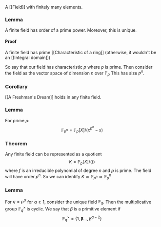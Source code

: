 A [[Field]] with finitely many elements.
### Lemma
A finite field has order of a prime power.
Moreover, this is unique.
#### Proof
A finite field has prime [[Characteristic of a ring]] 
(otherwise, it wouldn't be an [[Integral domain]])

So say that our field has characteristic $p$ where $p$ is prime.
Then consider the field as the vector space of dimension $n$ over $\mathbb{F}_{p}$
This has size $p^{n}$.
### Corollary
[[A Freshman's Dream]] holds in any finite field.

### Lemma
For prime $p$:
$$
\mathbb{F}_{p^{n}}=\mathbb{F}_{p}[X] / (x^{p^{n}}-x)
$$

### Theorem
Any finite field can be represented as a quotient 
$$
K=\mathbb{F}_{p}[X] / (f)
$$
where $f$ is an irreducible polynomial of degree $n$ and $p$ is prime.
The field will have order $p^{n}$.
So we can identify $K\simeq \mathbb{F}_{p^{n}}\simeq \mathbb{F}_{p}^{n}$

### Lemma
For $q=p^{\alpha}$ for $\alpha\geq 1$, consider the unique field $\mathbb{F}_{q}$.
Then the multiplicative group $\mathbb{F}^{\times}_{q}$ is cyclic.
We say that $\beta$ is a primitive element if 
$$
\mathbb{F}_{q}^{\times}=\{ 1,\boldsymbol{\beta}\dots,\beta^{q-2} \}
$$
